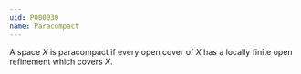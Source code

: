 ```yaml
---
uid: P000030
name: Paracompact
---
```

A space $X$ is paracompact if every open cover of $X$ has a locally finite open refinement which covers $X$.

